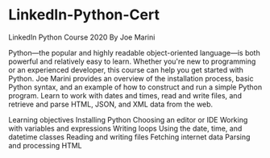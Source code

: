 # LinkedIn-Python-Cert

LinkedIn Python Course 2020 By Joe Marini



Python—the popular and highly readable object-oriented language—is both powerful and relatively easy to learn. Whether you're new to programming or an experienced developer, this course can help you get started with Python. Joe Marini provides an overview of the installation process, basic Python syntax, and an example of how to construct and run a simple Python program. Learn to work with dates and times, read and write files, and retrieve and parse HTML, JSON, and XML data from the web.

Learning objectives
Installing Python
Choosing an editor or IDE
Working with variables and expressions
Writing loops
Using the date, time, and datetime classes
Reading and writing files
Fetching internet data
Parsing and processing HTML